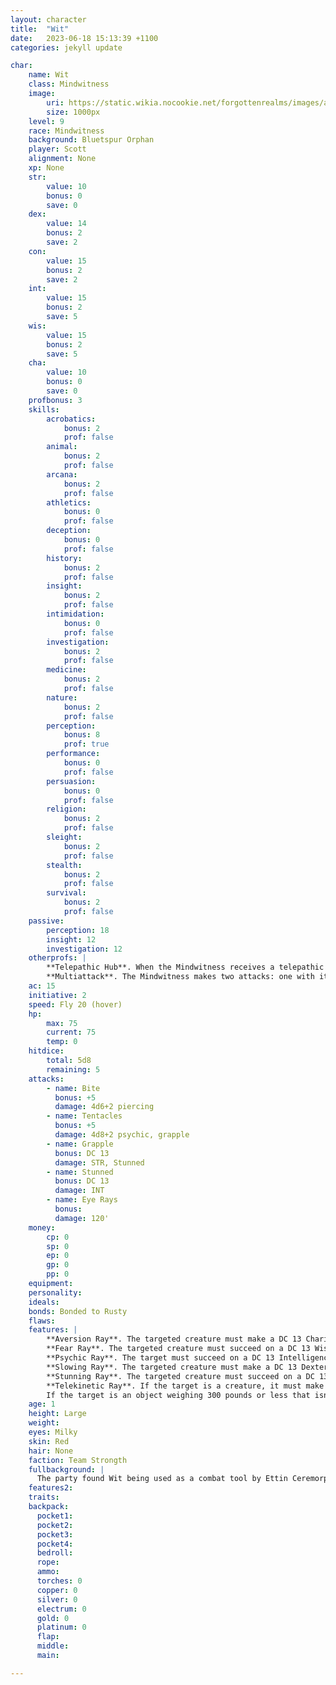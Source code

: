 ```yaml
---
layout: character
title:  "Wit"
date:   2023-06-18 15:13:39 +1100
categories: jekyll update

char:
    name: Wit
    class: Mindwitness
    image: 
        uri: https://static.wikia.nocookie.net/forgottenrealms/images/a/a7/Mindwitness-5e.jpg/revision/latest?cb=20171010231900
        size: 1000px
    level: 9
    race: Mindwitness
    background: Bluetspur Orphan
    player: Scott
    alignment: None
    xp: None
    str:
        value: 10
        bonus: 0
        save: 0
    dex:
        value: 14
        bonus: 2
        save: 2
    con:
        value: 15
        bonus: 2
        save: 2
    int:
        value: 15
        bonus: 2
        save: 5
    wis:
        value: 15
        bonus: 2
        save: 5
    cha:
        value: 10
        bonus: 0
        save: 0
    profbonus: 3
    skills:
        acrobatics:
            bonus: 2
            prof: false
        animal:
            bonus: 2
            prof: false
        arcana:
            bonus: 2
            prof: false
        athletics:
            bonus: 0
            prof: false
        deception:
            bonus: 0
            prof: false
        history:
            bonus: 2
            prof: false
        insight:
            bonus: 2
            prof: false
        intimidation:
            bonus: 0
            prof: false
        investigation:
            bonus: 2
            prof: false
        medicine:
            bonus: 2
            prof: false
        nature:
            bonus: 2
            prof: false
        perception:
            bonus: 8
            prof: true
        performance:
            bonus: 0
            prof: false
        persuasion:
            bonus: 0
            prof: false
        religion:
            bonus: 2
            prof: false
        sleight:
            bonus: 2
            prof: false
        stealth:
            bonus: 2
            prof: false
        survival:
            bonus: 2
            prof: false
    passive: 
        perception: 18
        insight: 12
        investigation: 12
    otherprofs: |
        **Telepathic Hub**. When the Mindwitness receives a telepathic message, it can telepathically share that message with up to seven other creatures within 600 feet of it that it can see.
        **Multiattack**. The Mindwitness makes two attacks: one with its tentacles and one with its bite.
    ac: 15
    initiative: 2
    speed: Fly 20 (hover)
    hp:
        max: 75
        current: 75
        temp: 0
    hitdice:
        total: 5d8
        remaining: 5
    attacks: 
        - name: Bite
          bonus: +5
          damage: 4d6+2 piercing
        - name: Tentacles
          bonus: +5
          damage: 4d8+2 psychic, grapple
        - name: Grapple
          bonus: DC 13 
          damage: STR, Stunned
        - name: Stunned
          bonus: DC 13
          damage: INT
        - name: Eye Rays
          bonus: 
          damage: 120'
    money:
        cp: 0
        sp: 0
        ep: 0
        gp: 0
        pp: 0
    equipment: 
    personality:
    ideals: 
    bonds: Bonded to Rusty
    flaws: 
    features: |
        **Aversion Ray**. The targeted creature must make a DC 13 Charisma saving throw. On a failed save, the target has disadvantage on attack rolls for 1 minute. The target can repeat the saving throw at the end of each of its turns, ending the effect on itself on a success.
        **Fear Ray**. The targeted creature must succeed on a DC 13 Wisdom saving throw or be frightened for 1 minute. The target can repeat the saving throw at the end of each of its turns, ending the effect on itself on a success.
        **Psychic Ray**. The target must succeed on a DC 13 Intelligence saving throw or take 27 (6d8) psychic damage.
        **Slowing Ray**. The targeted creature must make a DC 13 Dexterity saving throw. On a failed save, the target's speed is halved for 1 minute. In addition, the creature can't take reactions, and it can take wither an action or a bonus action on its turn but not both. The creature can repeat the saving throw at the end of each of its turns, ending the effect on itself on a success.
        **Stunning Ray**. The targeted creature must succeed on a DC 13 Constitution saving throw or be stunned for 1 minute. The target can repeat the saving throw at the end of each of its turns, ending the effect on itself n a success.
        **Telekinetic Ray**. If the target is a creature, it must make a DC 13 Strength saving throw. On a failed save, the Mindwitness movies it up to 30 feet in any direction, and it is restrained by the ray's telekinetic grip until the start of the Mindwitness's next turn or until the Mindwitness is incapacitated.
        If the target is an object weighing 300 pounds or less that isn't being worn or carried, it is telekinetically moved up to 30 feet in any direction. The Mindwitness can also exert fine control on objects with this ray, such as manipulating a simple tool or opening a door or container.
    age: 1
    height: Large
    weight: 
    eyes: Milky
    skin: Red
    hair: None
    faction: Team Strongth
    fullbackground: |
      The party found Wit being used as a combat tool by Ettin Ceremorphs under the control of a Mindflayer in Mt Makab.  They defeated his captors and Rusty befriended him.
    features2: 
    traits: 
    backpack:
      pocket1:
      pocket2: 
      pocket3: 
      pocket4: 
      bedroll:
      rope: 
      ammo: 
      torches: 0
      copper: 0
      silver: 0
      electrum: 0
      gold: 0
      platinum: 0
      flap: 
      middle: 
      main:

---
```


